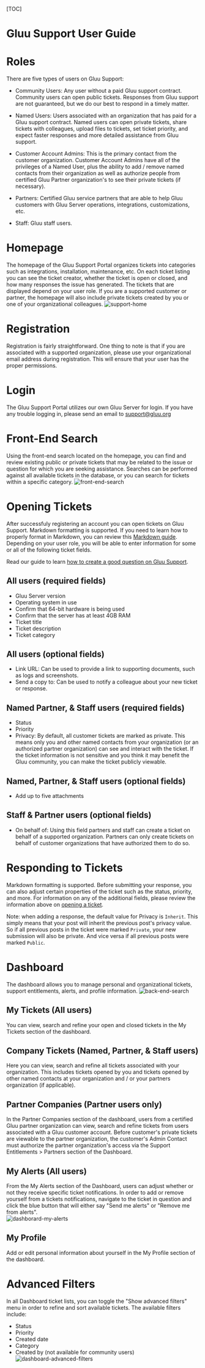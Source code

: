 [TOC]

# Gluu Support User Guide

# Roles 
There are five types of users on Gluu Support:          

- Community Users: Any user without a paid Gluu support contract. Community users can open public tickets. Responses from Gluu support are not guaranteed, but we do our best to respond in a timely matter.           

- Named Users: Users associated with an organization that has paid for a Gluu support contract. Named users can open private tickets, share tickets with colleagues, upload files to tickets, set ticket priority, and expect faster responses and more detailed assistance from Gluu support.         

- Customer Account Admins: This is the primary contact from the customer organization. Customer Account Admins have all of the privileges of a Named User, plus the ability to add / remove named contacts from their organization as well as authorize people from certified Gluu Partner organization's to see their private tickets (if necessary).            

- Partners: Certified Gluu service partners that are able to help Gluu customers with Gluu Server operations, integrations, customizations, etc.        

- Staff: Gluu staff users.     
  
# Homepage
The homepage of the Gluu Support Portal organizes tickets into categories such as integrations, installation, maintenance, etc. On each ticket listing you can see the ticket creator, whether the ticket is open or closed, and how many responses the issue has generated. The tickets that are displayed depend on your user role. If you are a supported customer or partner, the homepage will also include private tickets created by you or one of your organizational colleagues. 
![support-home](../img/support-home.jpg)
# Registration
Registration is fairly straightforward. One thing to note is that if you are associated with a supported organization, please use your organizational email address during registration. This will ensure that your user has the proper permissions. 

# Login 
The Gluu Support Portal utilizes our own Gluu Server for login. If you have any trouble logging in, please send an email to [support@gluu.org](mailto:support@gluu.org)

# Front-End Search
Using the front-end search located on the homepage, you can find and review existing public or private tickets that may be related to the issue or question for which you are seeking assistance. Searches can be performed against all available tickets in the database, or you can search for tickets within a specific category.
![front-end-search](../img/front-end-search.png)
# Opening Tickets
After successfuly registering an account you can open tickets on Gluu Support. Markdown formatting is supported. If you need to learn how to properly format in Markdown, you can review this [Markdown guide](http://dillinger.io/). Depending on your user role, you will be able to enter information for some or all of the following ticket fields. 

Read our guide to learn [how to create a good question on Gluu Support](./how-to-ask.md).

## All users (required fields)

- Gluu Server version
- Operating system in use
- Confirm that 64-bit hardware is being used
- Confirm that the server has at least 4GB RAM
- Ticket title
- Ticket description
- Ticket category

## All users (optional fields)

- Link URL: Can be used to provide a link to supporting documents, such as logs and screenshots.    
- Send a copy to: Can be used to notify a colleague about your new ticket or response. 

## Named Partner, & Staff users (required fields)

- Status  
- Priority  
- Privacy: By default, all customer tickets are marked as private. This means only you and other named contacts from your organization (or an authorized partner organization) can see and interact with the ticket. If the ticket information is not sensitive and you think it may benefit the Gluu community, you can make the ticket publicly viewable. 

## Named, Partner, & Staff users (optional fields)

- Add up to five attachments 

## Staff & Partner users (optional fields)

- On behalf of: Using this field partners and staff can create a ticket on behalf of a supported organization. Partners can only create tickets on behalf of customer organizations that have authorized them to do so.  

# Responding to Tickets
Markdown formatting is supported. Before submitting your response, you can also adjust certain properties of the ticket such as the status, priority, and more. For information on any of the additional fields, please review the information above on [opening a ticket](#opening-tickets). 

Note: when adding a response, the default value for Privacy is `Inherit`. This simply means that your post will inherit the previous post's privacy value. So if all previous posts in the ticket were marked `Private`, your new submission will also be private. And vice versa if all previous posts were marked `Public`. 

# Dashboard

The dashboard allows you to manage personal and organizational tickets, support entitlements, alerts, and profile information. 
![back-end-search](../img/back-end-search.png)
## My Tickets (All users)

You can view, search and refine your open and closed tickets in the My Tickets section of the dashboard. 

## Company Tickets (Named, Partner, & Staff users)

Here you can view, search and refine all tickets associated with your organization. This includes tickets opened by you and tickets opened by other named contacts at your organization and / or your partners organization (if applicable).  

## Partner Companies (Partner users only)

In the Partner Companies section of the dashboard, users from a certified Gluu partner organization can view, search and refine tickets from users associated with a Gluu customer account. Before customer's private tickets are viewable to the partner organization, the customer's Admin Contact must authorize the partner organization's access via the Support Entitlements > Partners section of the Dashboard. 

## My Alerts (All users)

From the My Alerts section of the Dashboard, users can adjust whether or not they receive specific ticket notifications. In order to add or remove yourself from a tickets notifications, navigate to the ticket in question and click the blue button that will either say "Send me alerts" or "Remove me from alerts".  
![dashborard-my-alerts](../img/dashboard-my-alerts.png)
## My Profile

Add or edit personal information about yourself in the My Profile section of the dashboard. 

# Advanced Filters

In all Dashboard ticket lists, you can toggle the "Show advanced filters" menu in order to refine and sort available tickets. The available filters include: 

 - Status
 - Priority
 - Created date
 - Category
 - Created by (not available for community users) 
![dashboard-advanced-filters](../img/dashboard-advanced-filters.png)
